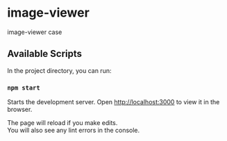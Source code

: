 # image-viewer

image-viewer case

## Available Scripts

In the project directory, you can run:

### `npm start`

Starts the development server.
Open [http://localhost:3000](http://localhost:3000) to view it in the browser.

The page will reload if you make edits.\
You will also see any lint errors in the console.
